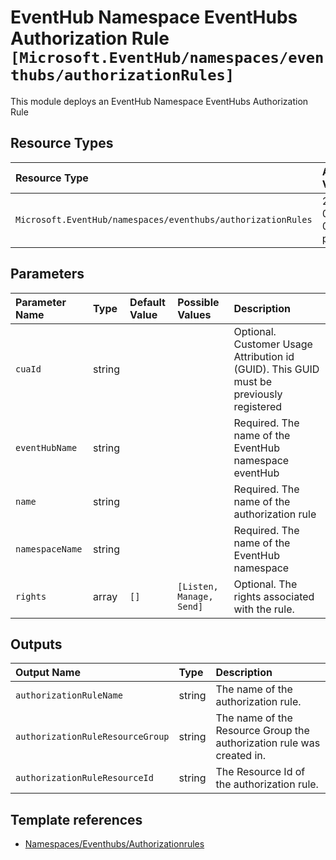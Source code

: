 # EventHub Namespace EventHubs Authorization Rule `[Microsoft.EventHub/namespaces/eventhubs/authorizationRules]`

This module deploys an EventHub Namespace EventHubs Authorization Rule

## Resource Types

| Resource Type | Api Version |
| :-- | :-- |
| `Microsoft.EventHub/namespaces/eventhubs/authorizationRules` | 2021-06-01-preview |

## Parameters

| Parameter Name | Type | Default Value | Possible Values | Description |
| :-- | :-- | :-- | :-- | :-- |
| `cuaId` | string |  |  | Optional. Customer Usage Attribution id (GUID). This GUID must be previously registered |
| `eventHubName` | string |  |  | Required. The name of the EventHub namespace eventHub |
| `name` | string |  |  | Required. The name of the authorization rule |
| `namespaceName` | string |  |  | Required. The name of the EventHub namespace |
| `rights` | array | `[]` | `[Listen, Manage, Send]` | Optional. The rights associated with the rule. |

## Outputs

| Output Name | Type | Description |
| :-- | :-- | :-- |
| `authorizationRuleName` | string | The name of the authorization rule. |
| `authorizationRuleResourceGroup` | string | The name of the Resource Group the authorization rule was created in. |
| `authorizationRuleResourceId` | string | The Resource Id of the authorization rule. |

## Template references

- [Namespaces/Eventhubs/Authorizationrules](https://docs.microsoft.com/en-us/azure/templates/Microsoft.EventHub/2021-06-01-preview/namespaces/eventhubs/authorizationRules)
